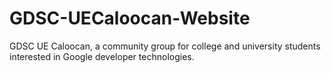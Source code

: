 # GDSC-UECaloocan-Website
GDSC UE Caloocan, a community group for college and university students interested in Google developer technologies. 
